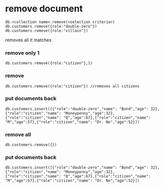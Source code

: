 # remove document

```
db.<collection name>.remove(<selection criteria>)
db.customers.remove({role:"double-zero"})
db.customers.remove({role:"villain"})
```
removes all it matches

### remove only 1
```
db.customers.remove({role:"citizen"},1)
```

### remove
```
db.customers.remove({role:"citizen"}) //removes all citizens
```

### put documents back
```
db.customers.insert([{"role":"double-zero","name": "Bond","age": 32},{"role":"citizen","name": "Moneypenny","age":32},{"role":"citizen","name": "Q","age":67},{"role":"citizen","name": "M","age":57},{"role":"citizen","name": "Dr. No","age":52}])
```

### remove all
```
db.customers.remove({})
```

### put documents back
```
db.customers.insert([{"role":"double-zero","name": "Bond","age": 32},{"role":"citizen","name": "Moneypenny","age":32},{"role":"citizen","name": "Q","age":67},{"role":"citizen","name": "M","age":57},{"role":"citizen","name": "Dr. No","age":52}])
```